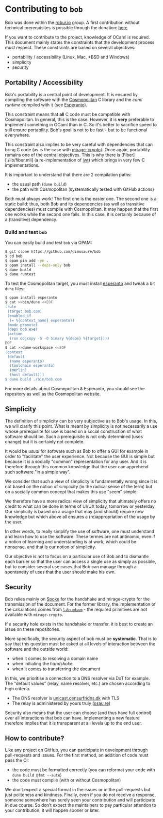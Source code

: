 # Contributing to `bob`

Bob was done within the [robur.io][robur.io] group. A first contribution
without technical prerequisites is possible through the donation:
[here][donate]

If you want to contribute to the project, knowledge of OCaml is required. This
document mainly states the constraints that the development process must
respect. These constraints are based on several objectives:
- portability / accessibility (Linux, Mac, \*BSD and Windows)
- simplicity
- security

## Portability / Accessibility

Bob's portability is a central point of development. It is ensured by
compiling the software with the [Cosmopolitan][cosmopolitan] C library and
the _caml runtime_ compiled with it (see [Esperanto][esperanto]).

This constraint means that **all** C code must be compatible with Cosmopolitan.
In general, this is the case. However, it is **very** preferable to implement
something in OCaml than in C. So it's better to sacrifice speed to still
ensure portability. Bob's goal is not to be fast - but to be functional
everywhere.

This constraint also implies to be very careful with dependencies that can
bring C code (as is the case with [mirage-crypto][mirage-crypto]). Once again,
portability remains one of the central objectives. This is why there is
[Fiber][./lib/fiber.mli] (a re-implementation of [lwt][lwt]) which brings in
very few C implementations.

It is important to understand that there are 2 compilation paths:
- the usual path (`dune build`)
- the path with Cosmopolitan (systematically tested with GitHub actions)

Both must always work! The first one is the easier one. The second one is a
static build: thus, both Bob and its dependencies (as well as transitive
dependencies) must compile with Cosmopolitan. It may happen that the first one
works while the second one fails. In this case, it is certainly because of a
(transitive) dependency.

### Build and test `bob`

You can easily build and test `bob` via OPAM:
```sh
$ git clone https://github.com/dinosaure/bob
$ cd bob
$ opam pin add -yn .
$ opam install --deps-only bob
$ dune build
$ dune runtest
```

To test the Cosmopolitan target, you must install [esperanto][esperanto] and
tweak a bit `dune` files:
```sh
$ opam install esperanto
$ cat >>bin/dune <<EOF
(rule
 (target bob.com)
 (enabled_if
  (= %{context_name} esperanto))
 (mode promote)
 (deps bob.exe)
 (action
  (run objcopy -S -O binary %{deps} %{target})))
EOF
$ cat >>dune-workspace <<EOF
(context
 (default
  (name esperanto)
  (toolchain esperanto)
  (merlin)
  (host default)))
$ dune build ./bin/bob.com
```

For more details about Cosmopolitan & Esperanto, you should see the repository
as well as the Cosmopolitan website.

## Simplicity

The definition of simplicity can be very subjective as to Bob's usage. In this,
we will clarify this point. What is meant by simplicity is not necessarily a
use whose prerequisite for use is based on a social construction of what
software should be. Such a prerequisite is not only determined (uses change)
but it is certainly not complete.

It would be _usual_ for software such as Bob to offer a GUI for example in
order to "facilitate" the user experience. Not because the GUI is simple but
because it is a socially "common" representation for any user. And it is
therefore through this common knowledge that the user can apprehend such
software "in a simple way".

We consider that such a view of simplicity is fundamentally wrong since it is
not based on the notion of simplicity (in the radical sense of the term) but
on a socially common concept that makes this use "seem" simple.

We therefore have a more radical view of simplicity that ultimately offers no
credit to what can be done in terms of UI/UX today, tomorrow or yesterday. Our
simplicity is based on a usage that may (and should) require new knowledge but
which above all ensures a (re)appropriation of the usage by the user.

In other words, to really simplify the use of software, one must understand and
learn how to use the software. These termes are not antinomic, even if a notion
of learning and understanding is at work, which could be nonsense, and that is
our notion of simplicity.

Our objective is not to focus on a particular use of Bob and to dismantle each
barrier so that the user can access a single use as simply as possible, but to
consider several use cases that Bob can manage through a spontaneity of uses
that the user should make his own.

## Security

Bob relies mainly on [Spoke][spoke] for the handshake and mirage-crypto for the
transmission of the document. For the former library, the implementation of the
calculations comes from [`libsodium`][libsodium] - the required primitives are
not available with `mirage-crypto`.

If a security hole exists in the handshake or transfer, it is best to create an
issue on these repositories.

More specifically, the security aspect of bob must be **systematic**. That is
to say that this question must be asked at all levels of interaction between
the software and the outside world:
- when it comes to resolving a domain name
- when initiating the _handshake_
- when it comes to transferring the document

In this, we prioritise a connection to a DNS resolver via DoT for example. The
"default values" (relay, name resolver, etc.) are chosen according to high
criteria.
- The DNS resolver is [unicast.censurfridns.dk][censurfridns.dk] with TLS
- The relay is administered by yours truly ([osau.re][osau.re])

Security also means that the user can choose (and thus have full control) over
all interactions that bob can have. Implementing a new feature therefore
implies that it is transparent at all levels up to the end user.

## How to contribute?

Like any project on GitHub, you can participate in development through
pull-requests and issues. For the first method, an addition of code must pass
the CI:
- the code must be formatted correctly (you can reformat your code with
  `dune build @fmt --auto`)
- the code must compile (with or without Cosmopolitan)

We don't expect a special format in the issues or in the pull-requests but just
politeness and kindness. Finally, even if you do not receive a response,
someone somewhere has surely seen your contribution and will participate in due
course. So don't expect the maintainers to pay particular attention to your
contribution, it will happen sooner or later.

[robur.io]: https://robur.io/
[donate]: https://robur.io/Donate
[osau.re]: https://din.osau.re/
[censurfridns.dk]: https://blog.uncensoreddns.org/
[libsodium]: https://github.com/jedisct1/libsodium
[cosmopolitan]: https://github.com/jart/cosmopolitan
[esperanto]: https://github.com/dinosaure/esperanto
[mirage-crypto]: https://github.com/mirage/mirage-crypto
[lwt]: https://github.com/ocsigen/lwt
[spoke]: https://github.com/dinosaure/spoke
